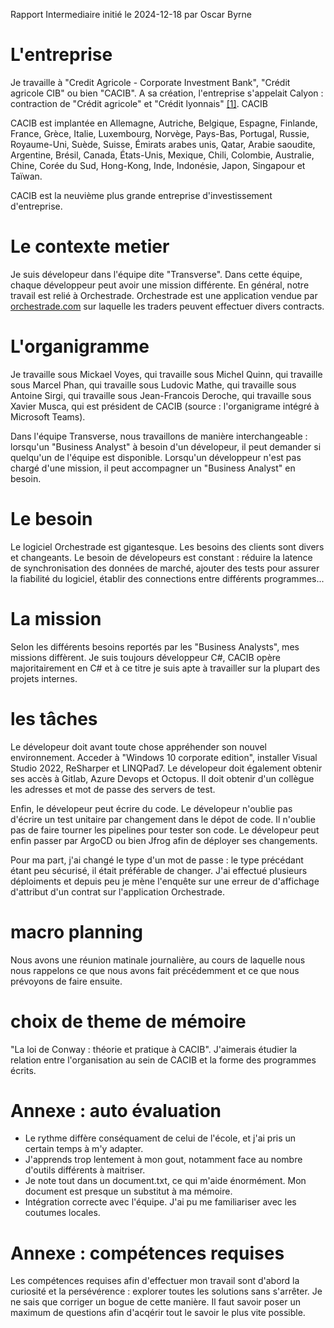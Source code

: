 Rapport Intermediaire initié le 2024-12-18 par Oscar Byrne


# L'entreprise

Je travaille à "Credit Agricole - Corporate Investment Bank", "Crédit agricole CIB" ou bien "CACIB". A sa création, l'entreprise s'appelait Calyon : contraction de "Crédit agricole" et "Crédit lyonnais" [[1]](https://fr.wikipedia.org/wiki/Cr%C3%A9dit_agricole_Corporate_and_Investment_Bank). CACIB 

CACIB est implantée en Allemagne, Autriche, Belgique, Espagne, Finlande, France, Grèce, Italie, Luxembourg, Norvège, Pays-Bas, Portugal, Russie, Royaume-Uni, Suède, Suisse, Émirats arabes unis, Qatar, Arabie saoudite, Argentine, Brésil, Canada, États-Unis, Mexique, Chili, Colombie, Australie, Chine, Corée du Sud, Hong-Kong, Inde, Indonésie, Japon, Singapour et Taïwan.

CACIB est la neuvième plus grande entreprise d'investissement d'entreprise. 

# Le contexte metier

Je suis dévelopeur dans l'équipe dite "Transverse". Dans cette équipe, chaque développeur peut avoir une mission différente. En général, notre travail est relié à Orchestrade. Orchestrade est une application vendue par [orchestrade.com](https://www.orchestrade.com/) sur laquelle les traders peuvent effectuer divers contracts. 

# L'organigramme

Je travaille sous Mickael Voyes, qui travaille sous Michel Quinn, qui travaille sous Marcel Phan, qui travaille sous Ludovic Mathe, qui travaille sous Antoine Sirgi, qui travaille sous Jean-Francois Deroche, qui travaille sous Xavier Musca, qui est président de CACIB (source : l'organigrame intégré à Microsoft Teams).

Dans l'équipe Transverse, nous travaillons de manière interchangeable : lorsqu'un "Business Analyst" à besoin d'un dévelopeur, il peut demander si quelqu'un de l'équipe est disponible. Lorsqu'un développeur n'est pas chargé d'une mission, il peut accompagner un "Business Analyst" en besoin.

# Le besoin

Le logiciel Orchestrade est gigantesque. Les besoins des clients sont divers et changeants. Le besoin de dévelopeurs est constant : réduire la latence de synchronisation des données de marché, ajouter des tests pour assurer la fiabilité du logiciel, établir des connections entre différents programmes...

# La mission

Selon les différents besoins reportés par les "Business Analysts", mes missions diffèrent. Je suis toujours développeur C#, CACIB opère majoritairement en C# et à ce titre je suis apte à travailler sur la plupart des projets internes. 

# les tâches

Le dévelopeur doit avant toute chose appréhender son nouvel environnement. Acceder à "Windows 10 corporate edition", installer Visual Studio 2022, ReSharper et LINQPad7. Le dévelopeur doit également obtenir ses accès à Gitlab, Azure Devops et Octopus. Il doit obtenir d'un collègue les adresses et mot de passe des servers de test. 

Enfin, le dévelopeur peut écrire du code. Le dévelopeur n'oublie pas d'écrire un test unitaire par changement dans le dépot de code. Il n'oublie pas de faire tourner les pipelines pour tester son code. Le dévelopeur peut enfin passer par ArgoCD ou bien Jfrog afin de déployer ses changements.

Pour ma part, j'ai changé le type d'un mot de passe : le type précédant étant peu sécurisé, il était préférable de changer. J'ai effectué plusieurs déploiments et depuis peu je mène l'enquête sur une erreur de d'affichage d'attribut d'un contrat sur l'application Orchestrade. 
 

# macro planning

Nous avons une réunion matinale journalière, au cours de laquelle nous nous rappelons ce que nous avons fait précédemment et ce que nous prévoyons de faire ensuite.

# choix de theme de mémoire

"La loi de Conway : théorie et pratique à CACIB". J'aimerais étudier la relation entre l'organisation au sein de CACIB et la forme des programmes écrits.

# Annexe : auto évaluation

- Le rythme diffère conséquament de celui de l'école, et j'ai pris un certain temps à m'y adapter.
- J'apprends trop lentement à mon gout, notamment face au nombre d'outils différents à maitriser.  
- Je note tout dans un document.txt, ce qui m'aide énormément. Mon document est presque un substitut à ma mémoire. 
- Intégration correcte avec l'équipe. J'ai pu me familiariser avec les coutumes locales.

# Annexe : compétences requises

Les compétences requises afin d'effectuer mon travail sont d'abord la curiosité et la persévérence : explorer toutes les solutions sans s'arrêter. Je ne sais que corriger un bogue de cette manière. Il faut savoir poser un maximum de questions afin d'acqérir tout le savoir le plus vite possible.
